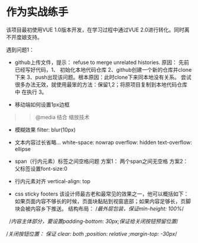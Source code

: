 # 作为实战练手

该项目最初使用VUE 1.0版本开发，在学习过程中通过VUE 2.0进行转化。同时离不开度娘支持。

遇到问题1：
* github上传文件，提示： refuse to merge unrelated histories.
原因： 先前已经写好代码，1、 初始化本地代码仓库 2、github创建一个新的仓库并clone下来 3、push出现该问题。根本原因：此时clone下来同本地没有关系。
尝试很多办法无效，就使用最笨的方法：保留1,2；将原项目复制到本地代码仓库中 在执行 3。

* 移动端如何设置1px边框
>> @media 结合 缩放技术

* 模糊效果
filter: blur(10px)

* 文本内容过长省略...
white-space: nowrap
overflow: hidden
text-overflow: ellipse

* span（行内元素）标签之间空格问题
方案1： 两个span之间无空格
方案2： 父标签设置font-size:0

* 行内元素对齐
vertical-align: top

* css sticky footers
该设计师最古老和最常见的效果之一，他可以概括如下： 如果页面内容不够长的时候，页面块黏贴到视窗底部；如果内容足够长，页脚块会被内容乡下推送。
结构布局：
/*最外层包装，保证min-height: 100%*/
<div class="detail-wrapper clearfix">

   /*内容主体部分，要设置padding-bottom: 30px;保证给关闭按钮预留位置*/
   <div class="detail-main"></div>
</div>

/*关闭按钮位置： 保证 clear: both ;position: relative ;margin-top: -30px*/
<div class="detail-close">
  <i class="icon-close"></i>
</div>

